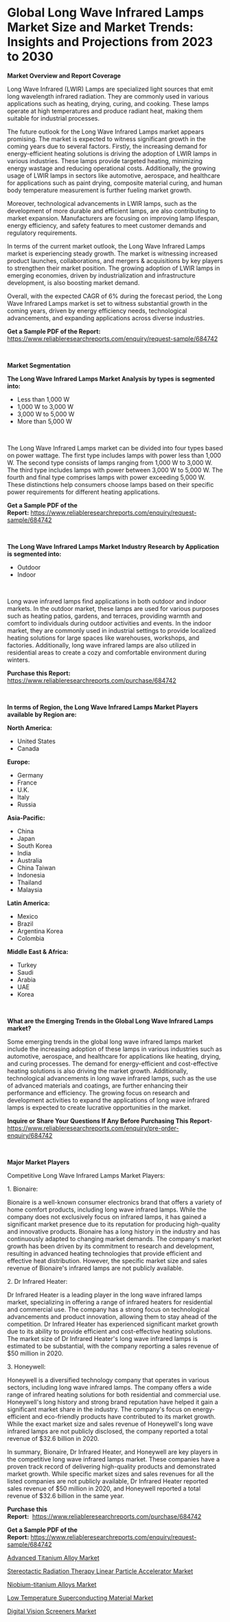 <p><h1>Global Long Wave Infrared Lamps Market Size and Market Trends: Insights and Projections from 2023 to 2030</h1></p><p><strong>Market Overview and Report Coverage</strong></p>
<p><p>Long Wave Infrared (LWIR) Lamps are specialized light sources that emit long wavelength infrared radiation. They are commonly used in various applications such as heating, drying, curing, and cooking. These lamps operate at high temperatures and produce radiant heat, making them suitable for industrial processes.</p><p>The future outlook for the Long Wave Infrared Lamps market appears promising. The market is expected to witness significant growth in the coming years due to several factors. Firstly, the increasing demand for energy-efficient heating solutions is driving the adoption of LWIR lamps in various industries. These lamps provide targeted heating, minimizing energy wastage and reducing operational costs. Additionally, the growing usage of LWIR lamps in sectors like automotive, aerospace, and healthcare for applications such as paint drying, composite material curing, and human body temperature measurement is further fueling market growth.</p><p>Moreover, technological advancements in LWIR lamps, such as the development of more durable and efficient lamps, are also contributing to market expansion. Manufacturers are focusing on improving lamp lifespan, energy efficiency, and safety features to meet customer demands and regulatory requirements.</p><p>In terms of the current market outlook, the Long Wave Infrared Lamps market is experiencing steady growth. The market is witnessing increased product launches, collaborations, and mergers & acquisitions by key players to strengthen their market position. The growing adoption of LWIR lamps in emerging economies, driven by industrialization and infrastructure development, is also boosting market demand.</p><p>Overall, with the expected CAGR of 6% during the forecast period, the Long Wave Infrared Lamps market is set to witness substantial growth in the coming years, driven by energy efficiency needs, technological advancements, and expanding applications across diverse industries.</p></p>
<p><strong>Get a Sample PDF of the Report:</strong> <a href="https://www.reliableresearchreports.com/enquiry/request-sample/684742">https://www.reliableresearchreports.com/enquiry/request-sample/684742</a></p>
<p>&nbsp;</p>
<p><strong>Market Segmentation</strong></p>
<p><strong>The Long Wave Infrared Lamps Market Analysis by types is segmented into:</strong></p>
<p><ul><li>Less than 1,000 W</li><li>1,000 W to 3,000 W</li><li>3,000 W to 5,000 W</li><li>More than 5,000 W</li></ul></p>
<p>&nbsp;</p>
<p><p>The Long Wave Infrared Lamps market can be divided into four types based on power wattage. The first type includes lamps with power less than 1,000 W. The second type consists of lamps ranging from 1,000 W to 3,000 W. The third type includes lamps with power between 3,000 W to 5,000 W. The fourth and final type comprises lamps with power exceeding 5,000 W. These distinctions help consumers choose lamps based on their specific power requirements for different heating applications.</p></p>
<p><strong>Get a Sample PDF of the Report:</strong>&nbsp;<a href="https://www.reliableresearchreports.com/enquiry/request-sample/684742">https://www.reliableresearchreports.com/enquiry/request-sample/684742</a></p>
<p>&nbsp;</p>
<p><strong>The Long Wave Infrared Lamps Market Industry Research by Application is segmented into:</strong></p>
<p><ul><li>Outdoor</li><li>Indoor</li></ul></p>
<p>&nbsp;</p>
<p><p>Long wave infrared lamps find applications in both outdoor and indoor markets. In the outdoor market, these lamps are used for various purposes such as heating patios, gardens, and terraces, providing warmth and comfort to individuals during outdoor activities and events. In the indoor market, they are commonly used in industrial settings to provide localized heating solutions for large spaces like warehouses, workshops, and factories. Additionally, long wave infrared lamps are also utilized in residential areas to create a cozy and comfortable environment during winters.</p></p>
<p><strong>Purchase this Report:</strong>&nbsp; <a href="https://www.reliableresearchreports.com/purchase/684742">https://www.reliableresearchreports.com/purchase/684742</a></p>
<p>&nbsp;</p>
<p><strong>In terms of Region, the Long Wave Infrared Lamps Market Players available by Region are:</strong></p>
<p>
    <p> <strong> North America: </strong>
        <ul>
            <li>United States</li>
            <li>Canada</li>
        </ul>
        </p> 
    <p> <strong> Europe: </strong>
        <ul>
            <li>Germany</li>
            <li>France</li>
            <li>U.K.</li>
            <li>Italy</li>
            <li>Russia</li>
        </ul>
        </p> 
    <p> <strong> Asia-Pacific: </strong>
        <ul>
            <li>China</li>
            <li>Japan</li>
            <li>South Korea</li>
            <li>India</li>
            <li>Australia</li>
            <li>China Taiwan</li>
            <li>Indonesia</li>
            <li>Thailand</li>
            <li>Malaysia</li>
        </ul>
        </p> 
    <p> <strong> Latin America: </strong>
        <ul>
            <li>Mexico</li>
            <li>Brazil</li>
            <li>Argentina Korea</li>
            <li>Colombia</li>
        </ul>
        </p> 
    <p> <strong> Middle East & Africa: </strong>
        <ul>
            <li>Turkey</li>
            <li>Saudi</li>
            <li>Arabia</li>
            <li>UAE</li>
            <li>Korea</li>
        </ul>
    </p>
    </p>
<p>&nbsp;</p>
<p><strong>What are the Emerging Trends in the Global Long Wave Infrared Lamps market?</strong></p>
<p><p>Some emerging trends in the global long wave infrared lamps market include the increasing adoption of these lamps in various industries such as automotive, aerospace, and healthcare for applications like heating, drying, and curing processes. The demand for energy-efficient and cost-effective heating solutions is also driving the market growth. Additionally, technological advancements in long wave infrared lamps, such as the use of advanced materials and coatings, are further enhancing their performance and efficiency. The growing focus on research and development activities to expand the applications of long wave infrared lamps is expected to create lucrative opportunities in the market.</p></p>
<p><strong>Inquire or Share Your Questions If Any Before Purchasing This Report</strong>- <a href="https://www.reliableresearchreports.com/enquiry/pre-order-enquiry/684742">https://www.reliableresearchreports.com/enquiry/pre-order-enquiry/684742</a></p>
<p>&nbsp;</p>
<p><strong>Major Market Players</strong></p>
<p><p>Competitive Long Wave Infrared Lamps Market Players:</p><p>1. Bionaire:</p><p>Bionaire is a well-known consumer electronics brand that offers a variety of home comfort products, including long wave infrared lamps. While the company does not exclusively focus on infrared lamps, it has gained a significant market presence due to its reputation for producing high-quality and innovative products. Bionaire has a long history in the industry and has continuously adapted to changing market demands. The company's market growth has been driven by its commitment to research and development, resulting in advanced heating technologies that provide efficient and effective heat distribution. However, the specific market size and sales revenue of Bionaire's infrared lamps are not publicly available.</p><p>2. Dr Infrared Heater:</p><p>Dr Infrared Heater is a leading player in the long wave infrared lamps market, specializing in offering a range of infrared heaters for residential and commercial use. The company has a strong focus on technological advancements and product innovation, allowing them to stay ahead of the competition. Dr Infrared Heater has experienced significant market growth due to its ability to provide efficient and cost-effective heating solutions. The market size of Dr Infrared Heater's long wave infrared lamps is estimated to be substantial, with the company reporting a sales revenue of $50 million in 2020.</p><p>3. Honeywell:</p><p>Honeywell is a diversified technology company that operates in various sectors, including long wave infrared lamps. The company offers a wide range of infrared heating solutions for both residential and commercial use. Honeywell's long history and strong brand reputation have helped it gain a significant market share in the industry. The company's focus on energy-efficient and eco-friendly products have contributed to its market growth. While the exact market size and sales revenue of Honeywell's long wave infrared lamps are not publicly disclosed, the company reported a total revenue of $32.6 billion in 2020.</p><p>In summary, Bionaire, Dr Infrared Heater, and Honeywell are key players in the competitive long wave infrared lamps market. These companies have a proven track record of delivering high-quality products and demonstrated market growth. While specific market sizes and sales revenues for all the listed companies are not publicly available, Dr Infrared Heater reported sales revenue of $50 million in 2020, and Honeywell reported a total revenue of $32.6 billion in the same year.</p></p>
<p><strong>Purchase this Report:</strong>&nbsp;&nbsp;<a href="https://www.reliableresearchreports.com/purchase/684742">https://www.reliableresearchreports.com/purchase/684742</a></p>
<p></p>
<p><strong>Get a Sample PDF of the Report:</strong>&nbsp;<a href="https://www.reliableresearchreports.com/enquiry/request-sample/684742">https://www.reliableresearchreports.com/enquiry/request-sample/684742</a></p>
<p><p><a href="https://medium.com/@rahulv.reportprime/advanced-titanium-alloy-market-size-reveals-the-best-marketing-channels-in-global-industry-fe335c621ebe">Advanced Titanium Alloy Market</a></p><p><a href="https://github.com/prosalinda88/Market-Research-Report-List-1/blob/main/stereotactic-radiation-therapy-linear-particle-accelerator-market.md">Stereotactic Radiation Therapy Linear Particle Accelerator Market</a></p><p><a href="https://medium.com/@akshatreportprime/niobium-titanium-alloys-market-analysis-its-cagr-market-segmentation-and-global-industry-overview-c17a4e71c644">Niobium-titanium Alloys Market</a></p><p><a href="https://medium.com/@snehareportprime/low-temperature-superconducting-material-market-size-market-outlook-and-market-forecast-2023-to-963786d10182">Low Temperature Superconducting Material Market</a></p><p><a href="https://github.com/amae102299/Market-Research-Report-List-1/blob/main/digital-vision-screeners-market.md">Digital Vision Screeners Market</a></p></p>